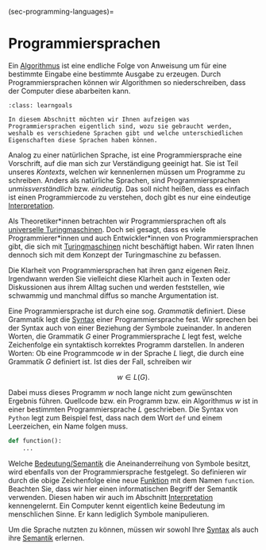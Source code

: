 (sec-programming-languages)=
# Programmiersprachen

Ein [Algorithmus](def-algorithm) ist eine endliche Folge von Anweisung um für eine bestimmte Eingabe eine bestimmte Ausgabe zu erzeugen.
Durch Programmiersprachen können wir Algorithmen so niederschreiben, dass der Computer diese abarbeiten kann.

```{admonition} Lernziel
:class: learngoals

In diesem Abschnitt möchten wir Ihnen aufzeigen was Programmiersprachen eigentlich sind, wozu sie gebraucht werden, weshalb es verschiedene Sprachen gibt und welche unterschiedlichen Eigenschaften diese Sprachen haben können.
```

Analog zu einer natürlichen Sprache, ist eine Programmiersprache eine Vorschrift, auf die man sich zur Verständigung geeinigt hat.
Sie ist Teil unseres *Kontexts*, welchen wir kennenlernen müssen um Programme zu schreiben.
Anders als natürliche Sprachen, sind Programmiersprachen *unmissverständlich* bzw. *eindeutig*.
Das soll nicht heißen, dass es einfach ist einen Programmiercode zu verstehen, doch gibt es nur eine eindeutige [Interpretation](sec-interpretation).

Als Theoretiker\*innen betrachten wir Programmiersprachen oft als [universelle Turingmaschinen](sec-utm).
Doch sei gesagt, dass es viele Programmierer\*innen und auch Entwickler\*innen von Programmiersprachen gibt, die sich mit [Turingmaschinen](info-turingmaschine) nicht beschäftigt haben.
Wir raten Ihnen dennoch sich mit dem Konzept der Turingmaschine zu befassen.

Die Klarheit von Programmiersprachen hat ihren ganz eigenen Reiz.
Irgendwann werden Sie vielleicht diese Klarheit auch in Texten oder Diskussionen aus ihrem Alltag suchen und werden feststellen, wie schwammig und manchmal diffus so manche Argumentation ist.

Eine Programmiersprache ist durch eine sog. *Grammatik* definiert.
Diese Grammatik legt die [Syntax](def-syntax) einer Programmiersprache fest.
Wir sprechen bei der Syntax auch von einer Beziehung der Symbole zueinander.
In anderen Worten, die Grammatik $G$ einer Programmiersprache $L$ legt fest, welche Zeichenfolge ein syntaktisch korrektes Programm darstellen.
In anderen Worten: Ob eine Programmcode $w$ in der Sprache $L$ liegt, die durch eine Grammatik $G$ definiert ist.
Ist dies der Fall, schreiben wir

$$w \in L(G).$$

Dabei muss dieses Programm $w$ noch lange nicht zum gewünschten Ergebnis führen.
Quellcode bzw. ein Programm bzw. ein Algorithmus $w$ ist in einer bestimmten Programmiersprache $L$ geschrieben.
Die Syntax von ``Python`` legt zum Beispiel fest, dass nach dem Wort ``def`` und einem Leerzeichen, ein Name folgen muss.

```python
def function():
    ...
```

Welche [Bedeutung/Semantik](def-semantik) die Aneinanderreihung von Symbole besitzt, wird ebenfalls von der Programmiersprache festgelegt.
So definieren wir durch die obige Zeichenfolge eine neue [Funktion](sec-functions) mit dem Namen ``function``.
Beachten Sie, dass wir hier einen informatischen Begriff der Semantik verwenden.
Diesen haben wir auch im Abschnitt [Interpretation](sec-interpretation) kennengelernt.
Ein Computer kennt eigentlich keine Bedeutung im menschlichen Sinne. 
Er kann lediglich Symbole manipulieren.

Um die Sprache nutzten zu können, müssen wir sowohl Ihre [Syntax](def-syntax) als auch ihre [Semantik](def-semantik) erlernen.
